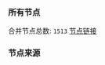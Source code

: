 ### 所有节点
合并节点总数: `1513`
[节点链接](https://raw.githubusercontent.com/rzhy1/11/master/sub/sub_merge_base64.txt)

### 节点来源